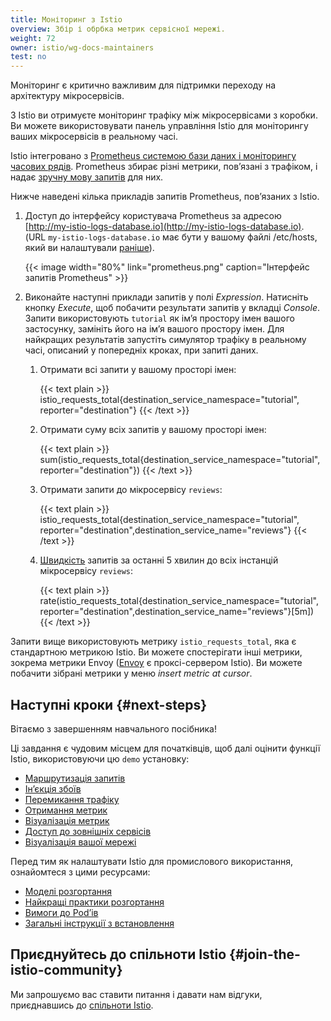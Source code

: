 ```yaml
---
title: Моніторинг з Istio
overview: Збір і обрбка метрик сервісної мережі.
weight: 72
owner: istio/wg-docs-maintainers
test: no
---
```


Моніторинг є критично важливим для підтримки переходу на архітектуру мікросервісів.

З Istio ви отримуєте моніторинг трафіку між мікросервісами з коробки. Ви можете використовувати панель управління Istio для моніторингу ваших мікросервісів в реальному часі.

Istio інтегровано з [Prometheus системою бази даних і моніторингу часових рядів](https://prometheus.io). Prometheus збирає різні метрики, повʼязані з трафіком, і надає [зручну мову запитів](https://prometheus.io/docs/prometheus/latest/querying/basics/) для них.

Нижче наведені кілька прикладів запитів Prometheus, повʼязаних з Istio.

1.  Доступ до інтерфейсу користувача Prometheus за адресою [http://my-istio-logs-database.io](http://my-istio-logs-database.io). (URL `my-istio-logs-database.io` має бути у вашому файлі /etc/hosts, який ви налаштували [раніше](/docs/examples/microservices-istio/bookinfo-kubernetes/#update-your-etc-hosts-configuration-file)).

    {{< image width="80%" link="prometheus.png" caption="Інтерфейс запитів Prometheus" >}}

1.  Виконайте наступні приклади запитів у полі _Expression_. Натисніть кнопку _Execute_, щоб побачити результати запитів у вкладці _Console_. Запити використовують `tutorial` як імʼя простору імен вашого застосунку, замініть його на імʼя вашого простору імен. Для найкращих результатів запустіть симулятор трафіку в реальному часі, описаний у попередніх кроках, при запиті даних.

    1. Отримати всі запити у вашому просторі імен:

        {{< text plain >}}
        istio_requests_total{destination_service_namespace="tutorial", reporter="destination"}
        {{< /text >}}

    1.  Отримати суму всіх запитів у вашому просторі імен:

        {{< text plain >}}
        sum(istio_requests_total{destination_service_namespace="tutorial", reporter="destination"})
        {{< /text >}}

    1.  Отримати запити до мікросервісу `reviews`:

        {{< text plain >}}
        istio_requests_total{destination_service_namespace="tutorial", reporter="destination",destination_service_name="reviews"}
        {{< /text >}}

    1.  [Швидкість](https://prometheus.io/docs/prometheus/latest/querying/functions/#rate) запитів за останні 5 хвилин до всіх інстанцій мікросервісу `reviews`:

        {{< text plain >}}
        rate(istio_requests_total{destination_service_namespace="tutorial", reporter="destination",destination_service_name="reviews"}[5m])
        {{< /text >}}

Запити вище використовують метрику `istio_requests_total`, яка є стандартною метрикою Istio. Ви можете спостерігати інші метрики, зокрема метрики Envoy ([Envoy](https://www.envoyproxy.io) є проксі-сервером Istio). Ви можете побачити зібрані метрики у меню _insert metric at cursor_.

## Наступні кроки {#next-steps}

Вітаємо з завершенням навчального посібника!

Ці завдання є чудовим місцем для початківців, щоб далі оцінити функції Istio, використовуючи цю `demo` установку:

- [Маршрутизація запитів](/docs/tasks/traffic-management/request-routing/)
- [Інʼєкція збоїв](/docs/tasks/traffic-management/fault-injection/)
- [Перемикання трафіку](/docs/tasks/traffic-management/traffic-shifting/)
- [Отримання метрик](/docs/tasks/observability/metrics/querying-metrics/)
- [Візуалізація метрик](/docs/tasks/observability/metrics/using-istio-dashboard/)
- [Доступ до зовнішніх сервісів](/docs/tasks/traffic-management/egress/egress-control/)
- [Візуалізація вашої мережі](/docs/tasks/observability/kiali/)

Перед тим як налаштувати Istio для промислового використання, ознайомтеся з цими ресурсами:

- [Моделі розгортання](/docs/ops/deployment/deployment-models/)
- [Найкращі практики розгортання](/docs/ops/best-practices/deployment/)
- [Вимоги до Podʼів](/docs/ops/deployment/application-requirements/)
- [Загальні інструкції з встановлення](/docs/setup/)

## Приєднуйтесь до спільноти Istio {#join-the-istio-community}

Ми запрошуємо вас ставити питання і давати нам відгуки, приєднавшись до [спільноти Istio](/get-involved/).
